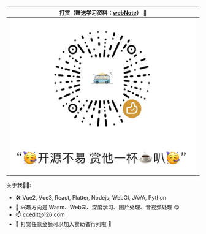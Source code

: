 
|     打赏（赠送学习资料：[webNote](https://github.com/Cc-Edit/webNote)） :confetti_ball:    |
|:----------------------------------:|
|  ![img.png](https://github.com/Cc-Edit/Cc-Edit/blob/main/public/img.png)  |

关于我👷🏼:
- 🛠️ Vue2, Vue3, React, Flutter, Nodejs, WebGl, JAVA, Python
- 💼 兴趣方向是 Wasm、WebGl、深度学习、图片处理、音视频处理 😋
- 📫 ccedit@126.com
- 🎁 打赏任意金额可以加入赞助者行列啦 🥰

